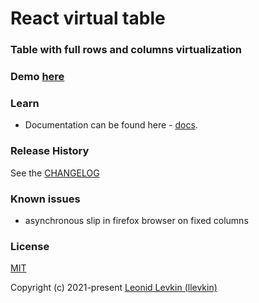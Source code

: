 # React virtual table

### Table with full rows and columns virtualization

### Demo [here](https://biorate.github.io/core/demo/@biorate/react-virtual-table/index.html)

### Learn
* Documentation can be found here - [docs](https://biorate.github.io/core/modules/react_virtual_table.html.html).

### Release History
See the [CHANGELOG](https://github.com/biorate/core/blob/master/packages/%40biorate/react-virtual-table/CHANGELOG.md)

### Known issues
* asynchronous slip in firefox browser on fixed columns

### License
[MIT](https://github.com/biorate/core/blob/master/packages/%40biorate/react-virtual-table/LICENSE)

Copyright (c) 2021-present [Leonid Levkin (llevkin)](mailto:llevkin@yandex.ru)
